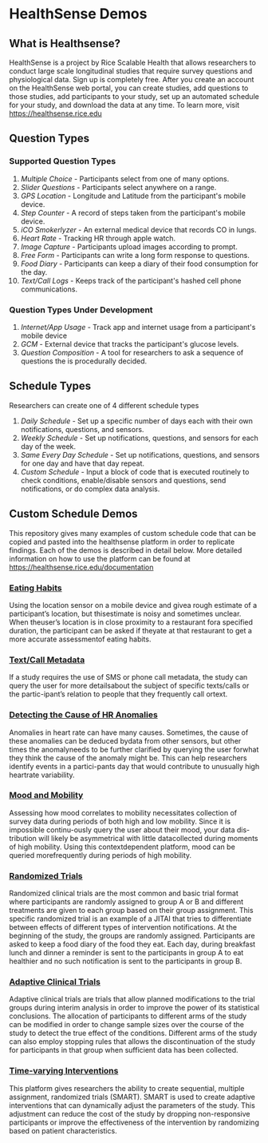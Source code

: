# HealthSense Demos


## What is Healthsense?

HealthSense is a project by Rice Scalable Health that allows researchers to conduct large scale longitudinal studies that require survey questions and physiological data. Sign up is completely free. After you create an account on the HealthSense web portal, you can create studies, add questions to those studies, add participants to your study, set up an automated schedule for your study, and download the data at any time. To learn more, visit https://healthsense.rice.edu



## Question Types

### Supported Question Types
1. *Multiple Choice* - Participants select from one of many options.
2. *Slider Questions* - Participants select anywhere on a range.
3. *GPS Location* - Longitude and Latitude from the participant's mobile device.
4. *Step Counter* - A record of steps taken from the participant's mobile device.
5. *iCO Smokerlyzer* - An external medical device that records CO in lungs.
6. *Heart Rate* - Tracking HR through apple watch.
7. *Image Capture* - Participants upload images according to prompt.
8. *Free Form* - Participants can write a long form response to questions.
9. *Food Diary* - Participants can keep a diary of their food consumption for the day.
10. *Text/Call Logs* - Keeps track of the participant's hashed cell phone communications.

### Question Types Under Development
1. *Internet/App Usage* - Track app and internet usage from a participant's mobile device
2. *GCM* - External device that tracks the participant's glucose levels. 
3. *Question Composition* - A tool for researchers to ask a sequence of questions the is procedurally decided.



## Schedule Types

Researchers can create one of 4 different schedule types
1. *Daily Schedule* - Set up a specific number of days each with their own notifications, questions, and sensors.
2. *Weekly Schedule* - Set up notifications, questions, and sensors for each day of the week.
3. *Same Every Day Schedule* - Set up notifications, questions, and sensors for one day and have that day repeat.
4. *Custom Schedule* - Input a block of code that is executed routinely to check conditions, enable/disable sensors and questions, send notifications, or do complex data analysis.


## Custom Schedule Demos

This repository gives many examples of custom schedule code that can be copied and pasted into the healthsense platform in order to replicate findings. Each of the demos is described in detail below. More detailed information on how to use the platform can be found at https://healthsense.rice.edu/documentation


### [Eating Habits](./eating_habits.js)
Using the location sensor on a mobile device and givea rough estimate of a participant’s location, but thisestimate is noisy and  sometimes  unclear. When theuser’s location is in close proximity to a restaurant fora specified duration, the participant can be asked if theyate at that restaurant to get a more accurate assessmentof eating habits.
### [Text/Call Metadata](./text_call_metadata.js)
If a study requires the use of SMS or phone call metadata, the study can query the user for more detailsabout the subject of specific texts/calls or the partic-ipant’s relation to people that they frequently call ortext.
### [Detecting the Cause of HR Anomalies](./hr_anomaly.js)
Anomalies in heart rate can have many causes. Sometimes, the cause of these anomalies can be deduced bydata from other sensors, but other times the anomalyneeds to be further clarified by querying the user forwhat they think the cause of the anomaly might be. This can help  researchers identify events in a partici-pants day that would contribute to unusually high heartrate variability.
### [Mood and Mobility](./mood_mobility.js)
Assessing how mood correlates to mobility necessitates collection of survey data during periods of both high and low mobility. Since it is impossible continu-ously query the user about their mood, your data dis-tribution  will likely  be asymmetrical  with  little  datacollected during moments of high mobility. Using this contextdependent platform, mood can be queried morefrequently during periods of high mobility.
### [Randomized Trials](./randomized_trial.js)
Randomized clinical trials are the most common and basic trial format where participants are randomly assigned to group A or B and different treatments are given to each group based on their group assignment. This specific randomized trial is an example of a JITAI that tries to differentiate between effects of different types of intervention notifications. At the beginning of the study, the groups are randomly assigned. Participants are asked to keep a food diary of the food they eat. Each day, during breakfast lunch and dinner a reminder is sent to the participants in group A to eat healthier and no such notification is sent to the participants in group B.
### [Adaptive Clinical Trials](./bayes_adaptive_trial.js)
Adaptive clinical trials are trials that allow planned modifications to the trial groups during interim analysis in order to improve the power of its statistical conclusions. The allocation of participants to different arms of the study can be modified in order to change sample sizes over the course of the study to detect the true effect of the conditions. Different arms of the study can also employ stopping rules that allows the discontinuation of the study for participants in that group when sufficient data has been collected.
### [Time-varying Interventions](./SMART.js)
This platform gives researchers the ability to create sequential, multiple assignment, randomized trials (SMART). SMART is used to create adaptive interventions that can dynamically adjust the parameters of the study. This adjustment can reduce the cost of the study by dropping non-responsive participants or improve the effectiveness of the intervention by randomizing based on patient characteristics.




